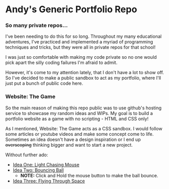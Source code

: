 # Andy's Generic Portfolio Repo
### So many private repos...
I've been needing to do this for so long. Throughout my many educational adventures, I've practiced and implemented a myriad of programming techniques and tricks, but they were all in private repos for that school!

I was just so comfortable with making my code private so no one would pick apart the silly coding failures I'm afraid to admit. 

However, it's come to my attention lately, that I don't have a lot to show off. So I've decided to make a public sandbox to act as my portfolio, where I'll just put a bunch of public code here.
### Website: The Game
So the main reason of making this repo public was to use github's hosting service to showcase my random ideas and WIPs. My goal is to build a portfolio website as a game with no scripting - HTML and CSS only!

As I mentioned, Website: The Game acts as a CSS sandbox. I would follow some articles or youtube videos and make some concept come to life. Sometimes an idea doesn't have a design inspiration or I end up ~~overscoping~~ thinking bigger and want to start a new project.

Without further ado:
- [Idea One: Light Chasing Mouse](https://ansem717.github.io/WebsiteTheGame/VersionOne/index.html)
- [Idea Two: Bouncing Ball](https://ansem717.github.io/WebsiteTheGame/VersionTwo/index.html)
  - **NOTE:** Click and Hold the mouse button to make the ball bounce.
- [Idea Three: Flying Through Space](https://ansem717.github.io/WebsiteTheGame/VersionThree/index.html)
